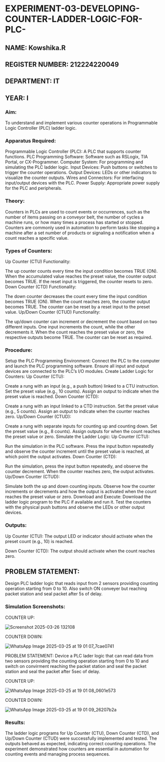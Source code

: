 # EXPERIMENT-03-DEVELOPING-COUNTER-LADDER-LOGIC-FOR-PLC-
## NAME: Kowshika.R
## REGISTER NUMBER: 212224220049
## DEPARTMENT: IT
## YEAR: I

### Aim:
To understand and implement various counter operations in Programmable Logic Controller (PLC) ladder logic.

### Apparatus Required:
Programmable Logic Controller (PLC): A PLC that supports counter functions.
PLC Programming Software: Software such as RSLogix, TIA Portal, or CX-Programmer.
Computer System: For programming and simulating the PLC ladder logic.
Input Devices: Push buttons or switches to trigger the counter operations.
Output Devices: LEDs or other indicators to visualize the counter outputs.
Wires and Connectors: For interfacing input/output devices with the PLC.
Power Supply: Appropriate power supply for the PLC and peripherals.

### Theory:
Counters in PLCs are used to count events or occurrences, such as the number of items passing on a conveyor belt, the number of cycles a machine runs, or how many times a process has started or stopped. Counters are commonly used in automation to perform tasks like stopping a machine after a set number of products or signaling a notification when a count reaches a specific value.

### Types of Counters:
Up Counter (CTU) Functionality:

The up counter counts every time the input condition becomes TRUE (ON). When the accumulated value reaches the preset value, the counter output becomes TRUE. If the reset input is triggered, the counter resets to zero.
Down Counter (CTD) Functionality:

The down counter decreases the count every time the input condition becomes TRUE (ON). When the count reaches zero, the counter output becomes TRUE. The counter can be reset by a reset input to the preset value.
Up/Down Counter (CTUD) Functionality:

The up/down counter can increment or decrement the count based on two different inputs. One input increments the count, while the other decrements it. When the count reaches the preset value or zero, the respective outputs become TRUE. The counter can be reset as required.


### Procedure:
Setup the PLC Programming Environment:
Connect the PLC to the computer and launch the PLC programming software.
Ensure all input and output devices are connected to the PLC’s I/O modules.
Create Ladder Logic for Counters:
Up Counter (CTU):

Create a rung with an input (e.g., a push button) linked to a CTU instruction.
Set the preset value (e.g., 10 counts). Assign an output to indicate when the preset value is reached.
Down Counter (CTD):

Create a rung with an input linked to a CTD instruction.
Set the preset value (e.g., 5 counts). Assign an output to indicate when the counter reaches zero.
Up/Down Counter (CTUD):

Create a rung with separate inputs for counting up and counting down.
Set the preset value (e.g., 8 counts). Assign outputs for when the count reaches the preset value or zero.
Simulate the Ladder Logic:
Up Counter (CTU):

Run the simulation in the PLC software. Press the input button repeatedly and observe the counter increment until the preset value is reached, at which point the output activates.
Down Counter (CTD):

Run the simulation, press the input button repeatedly, and observe the counter decrement. When the counter reaches zero, the output activates.
Up/Down Counter (CTUD):

Simulate both the up and down counting inputs. Observe how the counter increments or decrements and how the output is activated when the count reaches the preset value or zero.
Download and Execute:
Download the ladder logic program to the PLC if available and run it.
Test the counters with the physical push buttons and observe the LEDs or other output devices.
### Outputs:
Up Counter (CTU): The output LED or indicator should activate when the preset count (e.g., 10) is reached.

Down Counter (CTD): The output should activate when the count reaches zero.

## PROBLEM STATEMENT:
Design PLC ladder logic that reads input from 2 sensors providing counting operation starting from 0 to 10. Also switch ON conveyer but reaching packet station and seal packet after 5s of delay.

### Simulation Screenshots:

COUNTER UP:

![Screenshot 2025-03-26 132108](https://github.com/user-attachments/assets/7214f0dd-3fe4-45bc-ac4a-13c4f3046c1b)

COUNTER DOWN:

![WhatsApp Image 2025-03-25 at 19 01 07_7cae0741](https://github.com/user-attachments/assets/a43aaefb-9113-4cc2-988a-b77cdf735a0a)

PROBLEM STATEMENT:
Device a PLC lader logic that can read data from two sensors providing the counting operation starting from 0 to 10 and switch on 
convirment reaching the packet station and seal the packet station and seal the packet after 5sec of delay.

COUNTER UP:

![WhatsApp Image 2025-03-25 at 19 01 08_0601e573](https://github.com/user-attachments/assets/6d2ae8e4-fd2a-40a0-839e-db175b9cca5a)

COUNTER DOWN:

![WhatsApp Image 2025-03-25 at 19 01 09_26207b2a](https://github.com/user-attachments/assets/73db210a-4e78-4d0c-a072-32f5183b314c)


### Results:
The ladder logic programs for Up Counter (CTU), Down Counter (CTD), and Up/Down Counter (CTUD) were successfully implemented and tested. The outputs behaved as expected, indicating correct counting operations. The experiment demonstrated how counters are essential in automation for counting events and managing process sequences.
